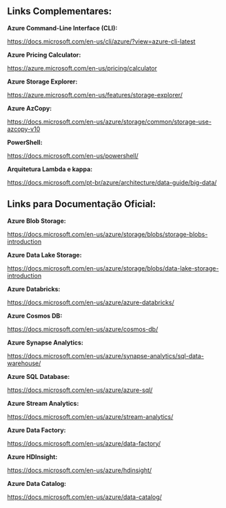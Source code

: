 ## Links Complementares:

**Azure Command-Line Interface (CLI):**

https://docs.microsoft.com/en-us/cli/azure/?view=azure-cli-latest

**Azure Pricing Calculator:**

https://azure.microsoft.com/en-us/pricing/calculator

**Azure Storage Explorer:**

https://azure.microsoft.com/en-us/features/storage-explorer/

**Azure AzCopy:**

https://docs.microsoft.com/en-us/azure/storage/common/storage-use-azcopy-v10

**PowerShell:**

https://docs.microsoft.com/en-us/powershell/

**Arquitetura Lambda e kappa:**

https://docs.microsoft.com/pt-br/azure/architecture/data-guide/big-data/

## Links para Documentação Oficial:

**Azure Blob Storage:**

https://docs.microsoft.com/en-us/azure/storage/blobs/storage-blobs-introduction

**Azure Data Lake Storage:**

https://docs.microsoft.com/en-us/azure/storage/blobs/data-lake-storage-introduction

**Azure Databricks:**

https://docs.microsoft.com/en-us/azure/azure-databricks/

**Azure Cosmos DB:**

https://docs.microsoft.com/en-us/azure/cosmos-db/

**Azure Synapse Analytics:**

https://docs.microsoft.com/en-us/azure/synapse-analytics/sql-data-warehouse/

**Azure SQL Database:**

https://docs.microsoft.com/en-us/azure/azure-sql/

**Azure Stream Analytics:**

https://docs.microsoft.com/en-us/azure/stream-analytics/

**Azure Data Factory:**

https://docs.microsoft.com/en-us/azure/data-factory/

**Azure HDInsight:**

https://docs.microsoft.com/en-us/azure/hdinsight/

**Azure Data Catalog:**

https://docs.microsoft.com/en-us/azure/data-catalog/
